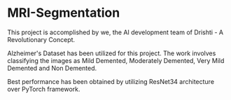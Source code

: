 # MRI-Segmentation
This project is accomplished by we, the AI development team of Drishti - A Revolutionary Concept. 

Alzheimer's Dataset has been utilized for this project. 
The work involves classifying the images as Mild Demented, Moderately Demented, Very Mild Demented and Non Demented. 

Best performance has been obtained by utilizing ResNet34 architecture over PyTorch framework.
